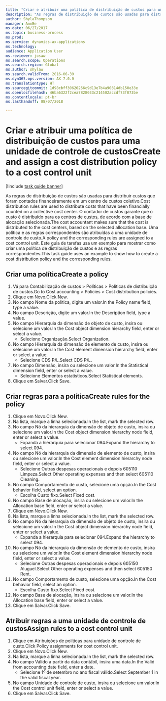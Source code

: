 ```yaml
--- 
title: "Criar e atribuir uma política de distribuição de custos para uma unidade de controle de custos"
description: "As regras de distribuição de custos são usadas para distribuir custos que foram contados financeiramente em um centro de custos coletivo."
author: ShylaThompson
manager: AnnBe
ms.date: 06/27/2017
ms.topic: business-process
ms.prod: 
ms.service: dynamics-ax-applications
ms.technology: 
audience: Application User
ms.reviewer: josaw
ms.search.scope: Operations
ms.search.region: Global
ms.author: shylaw
ms.search.validFrom: 2016-06-30
ms.dyn365.ops.version: AX 7.0.0
ms.translationtype: HT
ms.sourcegitcommit: 1d98cbff30620256c9d13e7b4a90314db150e33e
ms.openlocfilehash: 46ba6322f2cea7828033c214502accdf73f073be
ms.contentlocale: pt-br
ms.lasthandoff: 08/07/2018

---
```

# <a name="create-and-assign-a-cost-distribution-policy-to-a-cost-control-unit"></a><span data-ttu-id="3745e-103">Criar e atribuir uma política de distribuição de custos para uma unidade de controle de custos</span><span class="sxs-lookup"><span data-stu-id="3745e-103">Create and assign a cost distribution policy to a cost control unit</span></span>

[!include [task guide banner](../../includes/task-guide-banner.md)]

<span data-ttu-id="3745e-104">As regras de distribuição de custos são usadas para distribuir custos que foram contados financeiramente em um centro de custos coletivo.</span><span class="sxs-lookup"><span data-stu-id="3745e-104">Cost distribution rules are used to distribute costs that have been financially counted on a collective cost center.</span></span> <span data-ttu-id="3745e-105">O contador de custos garante que o custo é distribuído para os centros de custos, de acordo com a base de alocação selecionada.</span><span class="sxs-lookup"><span data-stu-id="3745e-105">The cost accountant makes sure that the cost is distributed to the cost centers, based on the selected allocation base.</span></span> <span data-ttu-id="3745e-106">Uma política e as regras correspondentes são atribuídas a uma unidade de controle de custo.</span><span class="sxs-lookup"><span data-stu-id="3745e-106">A policy and the corresponding rules are assigned to a cost control unit.</span></span> <span data-ttu-id="3745e-107">Este guia de tarefas usa um exemplo para mostrar como criar uma política de distribuição de custos e as regras correspondentes.</span><span class="sxs-lookup"><span data-stu-id="3745e-107">This task guide uses an example to show how to create a cost distribution policy and the corresponding rules.</span></span>


## <a name="create-a-policy"></a><span data-ttu-id="3745e-108">Criar uma política</span><span class="sxs-lookup"><span data-stu-id="3745e-108">Create a policy</span></span>
1. <span data-ttu-id="3745e-109">Vá para Contabilização de custos > Políticas > Políticas de distribuição de custos.</span><span class="sxs-lookup"><span data-stu-id="3745e-109">Go to Cost accounting > Policies > Cost distribution policies.</span></span>
2. <span data-ttu-id="3745e-110">Clique em Novo.</span><span class="sxs-lookup"><span data-stu-id="3745e-110">Click New.</span></span>
3. <span data-ttu-id="3745e-111">No campo Nome da política, digite um valor.</span><span class="sxs-lookup"><span data-stu-id="3745e-111">In the Policy name field, type a value.</span></span>
4. <span data-ttu-id="3745e-112">No campo Descrição, digite um valor.</span><span class="sxs-lookup"><span data-stu-id="3745e-112">In the Description field, type a value.</span></span>
5. <span data-ttu-id="3745e-113">No campo Hierarquia da dimensão de objeto de custo, insira ou selecione um valor.</span><span class="sxs-lookup"><span data-stu-id="3745e-113">In the Cost object dimension hierarchy field, enter or select a value.</span></span>
    * <span data-ttu-id="3745e-114">Selecione Organização.</span><span class="sxs-lookup"><span data-stu-id="3745e-114">Select Organization.</span></span>  
6. <span data-ttu-id="3745e-115">No campo Hierarquia da dimensão de elemento de custo, insira ou selecione um valor.</span><span class="sxs-lookup"><span data-stu-id="3745e-115">In the Cost element dimension hierarchy field, enter or select a value.</span></span>
    * <span data-ttu-id="3745e-116">Selecione CDS P/L.</span><span class="sxs-lookup"><span data-stu-id="3745e-116">Select CDS P/L.</span></span>  
7. <span data-ttu-id="3745e-117">No campo Dimensão, insira ou selecione um valor.</span><span class="sxs-lookup"><span data-stu-id="3745e-117">In the Statistical dimension field, enter or select a value.</span></span>
    * <span data-ttu-id="3745e-118">Selecione Elementos estatísticos.</span><span class="sxs-lookup"><span data-stu-id="3745e-118">Select Statistical elements.</span></span>  
8. <span data-ttu-id="3745e-119">Clique em Salvar.</span><span class="sxs-lookup"><span data-stu-id="3745e-119">Click Save.</span></span>

## <a name="create-rules-for-the-policy"></a><span data-ttu-id="3745e-120">Criar regras para a política</span><span class="sxs-lookup"><span data-stu-id="3745e-120">Create rules for the policy</span></span>
1. <span data-ttu-id="3745e-121">Clique em Novo.</span><span class="sxs-lookup"><span data-stu-id="3745e-121">Click New.</span></span>
2. <span data-ttu-id="3745e-122">Na lista, marque a linha selecionada.</span><span class="sxs-lookup"><span data-stu-id="3745e-122">In the list, mark the selected row.</span></span>
3. <span data-ttu-id="3745e-123">No campo Nó da hierarquia da dimensão de objeto de custo, insira ou selecione um valor.</span><span class="sxs-lookup"><span data-stu-id="3745e-123">In the Cost object dimension hierarchy node field, enter or select a value.</span></span>
    * <span data-ttu-id="3745e-124">Expanda a hierarquia para selecionar 094.</span><span class="sxs-lookup"><span data-stu-id="3745e-124">Expand the hierarchy to select 094.</span></span>  
4. <span data-ttu-id="3745e-125">No campo Nó da hierarquia da dimensão de elemento de custo, insira ou selecione um valor.</span><span class="sxs-lookup"><span data-stu-id="3745e-125">In the Cost element dimension hierarchy node field, enter or select a value.</span></span>
    * <span data-ttu-id="3745e-126">Selecione Outras despesas operacionais e depois 605110 Limpeza.</span><span class="sxs-lookup"><span data-stu-id="3745e-126">Select Other operating expenses and then select 605110 Cleaning.</span></span>  
5. <span data-ttu-id="3745e-127">No campo Comportamento de custo, selecione uma opção.</span><span class="sxs-lookup"><span data-stu-id="3745e-127">In the Cost behavior field, select an option.</span></span>
    * <span data-ttu-id="3745e-128">Escolha Custo fixo.</span><span class="sxs-lookup"><span data-stu-id="3745e-128">Select Fixed cost.</span></span>  
6. <span data-ttu-id="3745e-129">No campo Base de alocação, insira ou selecione um valor.</span><span class="sxs-lookup"><span data-stu-id="3745e-129">In the Allocation base field, enter or select a value.</span></span>
7. <span data-ttu-id="3745e-130">Clique em Novo.</span><span class="sxs-lookup"><span data-stu-id="3745e-130">Click New.</span></span>
8. <span data-ttu-id="3745e-131">Na lista, marque a linha selecionada.</span><span class="sxs-lookup"><span data-stu-id="3745e-131">In the list, mark the selected row.</span></span>
9. <span data-ttu-id="3745e-132">No campo Nó da hierarquia da dimensão de objeto de custo, insira ou selecione um valor.</span><span class="sxs-lookup"><span data-stu-id="3745e-132">In the Cost object dimension hierarchy node field, enter or select a value.</span></span>
    * <span data-ttu-id="3745e-133">Expanda a hierarquia para selecionar 094.</span><span class="sxs-lookup"><span data-stu-id="3745e-133">Expand the hierarchy to select 094.</span></span>  
10. <span data-ttu-id="3745e-134">No campo Nó da hierarquia da dimensão de elemento de custo, insira ou selecione um valor.</span><span class="sxs-lookup"><span data-stu-id="3745e-134">In the Cost element dimension hierarchy node field, enter or select a value.</span></span>
    * <span data-ttu-id="3745e-135">Selecione Outras despesas operacionais e depois 605150 Aluguel.</span><span class="sxs-lookup"><span data-stu-id="3745e-135">Select Other operating expenses and then select 605150 Rent.</span></span>  
11. <span data-ttu-id="3745e-136">No campo Comportamento de custo, selecione uma opção.</span><span class="sxs-lookup"><span data-stu-id="3745e-136">In the Cost behavior field, select an option.</span></span>
    * <span data-ttu-id="3745e-137">Escolha Custo fixo.</span><span class="sxs-lookup"><span data-stu-id="3745e-137">Select Fixed cost.</span></span>  
12. <span data-ttu-id="3745e-138">No campo Base de alocação, insira ou selecione um valor.</span><span class="sxs-lookup"><span data-stu-id="3745e-138">In the Allocation base field, enter or select a value.</span></span>
13. <span data-ttu-id="3745e-139">Clique em Salvar.</span><span class="sxs-lookup"><span data-stu-id="3745e-139">Click Save.</span></span>

## <a name="assign-rules-to-a-cost-control-unit"></a><span data-ttu-id="3745e-140">Atribuir regras a uma unidade de controle de custos</span><span class="sxs-lookup"><span data-stu-id="3745e-140">Assign rules to a cost control unit</span></span>
1. <span data-ttu-id="3745e-141">Clique em Atribuições de políticas para unidade de controle de custo.</span><span class="sxs-lookup"><span data-stu-id="3745e-141">Click Policy assignments for cost control unit.</span></span>
2. <span data-ttu-id="3745e-142">Clique em Novo.</span><span class="sxs-lookup"><span data-stu-id="3745e-142">Click New.</span></span>
3. <span data-ttu-id="3745e-143">Na lista, marque a linha selecionada.</span><span class="sxs-lookup"><span data-stu-id="3745e-143">In the list, mark the selected row.</span></span>
4. <span data-ttu-id="3745e-144">No campo Válido a partir da data contábil, insira uma data.</span><span class="sxs-lookup"><span data-stu-id="3745e-144">In the Valid from accounting date field, enter a date.</span></span>
    * <span data-ttu-id="3745e-145">Selecione 1º de setembro no ano fiscal válido.</span><span class="sxs-lookup"><span data-stu-id="3745e-145">Select September 1 in the valid fiscal year.</span></span>  
5. <span data-ttu-id="3745e-146">No campo Unidade de controle de custo, insira ou selecione um valor.</span><span class="sxs-lookup"><span data-stu-id="3745e-146">In the Cost control unit field, enter or select a value.</span></span>
6. <span data-ttu-id="3745e-147">Clique em Salvar.</span><span class="sxs-lookup"><span data-stu-id="3745e-147">Click Save.</span></span>


